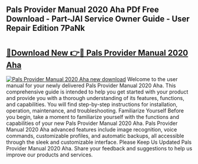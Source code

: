 ## Pals Provider Manual 2020 Aha PDf Free Download - Part-JAI Service Owner Guide - User Repair Edition 7PaNk

# <h2><a href="http://bc28991.oget.top/?id=Pals+Provider+Manual+2020+Aha">🔗Download New 👉🔴 Pals Provider Manual 2020 Aha</a></h2>

[![Pals Provider Manual 2020 Aha new download](https://i.imgur.com/5g1atiW.png)](http://bc28991.oget.top/?id=Pals+Provider+Manual+2020+Aha)
Welcome to the user manual for your newly delivered Pals Provider Manual 2020 Aha. This comprehensive guide is intended to help you get started with your product and provide you with a thorough understanding of its features, functions, and capabilities. You will find step-by-step instructions for installation, operation, maintenance, and troubleshooting. Familiarize Yourself Before you begin, take a moment to familiarize yourself with the functions and capabilities of your new Pals Provider Manual 2020 Aha. Pals Provider Manual 2020 Aha advanced features include image recognition, voice commands, customizable profiles, and automatic backups, all accessible through the sleek and customizable interface. Please Keep Us Updated Pals Provider Manual 2020 Aha. Share your feedback and suggestions to help us improve our products and services.

